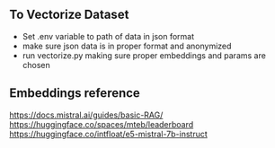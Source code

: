 ## To Vectorize Dataset
- Set .env variable to path of data in json format
- make sure json data is in proper format and anonymized 
- run vectorize.py making sure proper embeddings and params are chosen 


## Embeddings reference 
https://docs.mistral.ai/guides/basic-RAG/
https://huggingface.co/spaces/mteb/leaderboard
https://huggingface.co/intfloat/e5-mistral-7b-instruct


